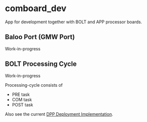 # comboard_dev

App for development together with BOLT and APP processor boards. 

## Baloo Port (GMW Port)
Work-in-progress

## BOLT Processing Cycle
Work-in-progress

Processing-cycle consists of
* PRE task
* COM task
* POST task

Also see the current [DPP Deployment Implementation](https://gitlab.ethz.ch/tec/research/dpp/docs/general/blob/master/dpp_deployment_implementation/dpp_deployment_implementation.pdf). 
